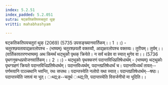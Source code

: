 ```yaml
---
index: 5.2.51
index_padded: 5.2.051
sutra: षट्कतिकतिपयचतुरां थुक्
vritti: mahabhashyam

---
```

 षट्कतिकतिपयचतुरां थुक् (2069) (5735 उपसङ्ख्यानवार्तिकम्।। 1 ।।) - चतुरश्छयतावाद्यक्षरलोपश्च - (भाष्यम्) चतुरश्छयतौ वक्तव्यौ, आद्यक्षरलोपश्च वक्तव्यः। तुरीयम्। तुर्यम्।। (वार्तिकावतरणभाष्यम्) अथ किमर्थं थट्थुकौ पृथक् क्रियेते। न सर्वं थडेव वा स्यात् थुगेव वा।। (5736 पृथगनुबन्धप्रयोजनवार्तिकम्।। 2 ।।) - थट्थुकोः पृथक्करणं पदान्तविधिप्रतिषेधार्थम् - (भाष्यम्) थट्थुकोः पृथग्ग्रहणं क्रियते पदान्तविधिप्रतिषेधार्थम्। पदान्तविध्यर्थम्, पदान्तप्रतिषेधार्थं च। पदान्तविध्यर्थं तावत्--पर्णमयानि पञ्ञ्चथानि भवन्ति, रथः सप्तथः। पदान्तस्येति नलोपो यथा स्यात्। पदान्तप्रतिषेधार्थम्--षष्ठः। पदान्तस्येति जश्त्वं मा भूत्। ःथ्द्य;ह--चतुर्थ ःथ्द्य;ति, पदान्तस्येति विसर्जनीयो मा भूदिति।। 